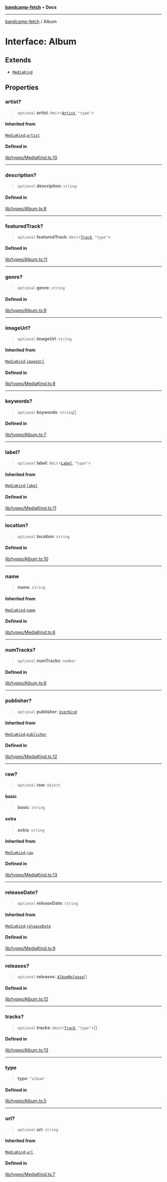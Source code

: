 [**bandcamp-fetch**](../README.md) • **Docs**

***

[bandcamp-fetch](../README.md) / Album

# Interface: Album

## Extends

- [`MediaKind`](MediaKind.md)

## Properties

### artist?

> `optional` **artist**: `Omit`\<[`Artist`](Artist.md), `"type"`\>

#### Inherited from

[`MediaKind`](MediaKind.md).[`artist`](MediaKind.md#artist)

#### Defined in

[lib/types/MediaKind.ts:10](https://github.com/patrickkfkan/bandcamp-fetch/blob/e4cb82348d4aab387354625a2433077d57362f73/src/lib/types/MediaKind.ts#L10)

***

### description?

> `optional` **description**: `string`

#### Defined in

[lib/types/Album.ts:8](https://github.com/patrickkfkan/bandcamp-fetch/blob/e4cb82348d4aab387354625a2433077d57362f73/src/lib/types/Album.ts#L8)

***

### featuredTrack?

> `optional` **featuredTrack**: `Omit`\<[`Track`](Track.md), `"type"`\>

#### Defined in

[lib/types/Album.ts:11](https://github.com/patrickkfkan/bandcamp-fetch/blob/e4cb82348d4aab387354625a2433077d57362f73/src/lib/types/Album.ts#L11)

***

### genre?

> `optional` **genre**: `string`

#### Defined in

[lib/types/Album.ts:9](https://github.com/patrickkfkan/bandcamp-fetch/blob/e4cb82348d4aab387354625a2433077d57362f73/src/lib/types/Album.ts#L9)

***

### imageUrl?

> `optional` **imageUrl**: `string`

#### Inherited from

[`MediaKind`](MediaKind.md).[`imageUrl`](MediaKind.md#imageurl)

#### Defined in

[lib/types/MediaKind.ts:8](https://github.com/patrickkfkan/bandcamp-fetch/blob/e4cb82348d4aab387354625a2433077d57362f73/src/lib/types/MediaKind.ts#L8)

***

### keywords?

> `optional` **keywords**: `string`[]

#### Defined in

[lib/types/Album.ts:7](https://github.com/patrickkfkan/bandcamp-fetch/blob/e4cb82348d4aab387354625a2433077d57362f73/src/lib/types/Album.ts#L7)

***

### label?

> `optional` **label**: `Omit`\<[`Label`](Label.md), `"type"`\>

#### Inherited from

[`MediaKind`](MediaKind.md).[`label`](MediaKind.md#label)

#### Defined in

[lib/types/MediaKind.ts:11](https://github.com/patrickkfkan/bandcamp-fetch/blob/e4cb82348d4aab387354625a2433077d57362f73/src/lib/types/MediaKind.ts#L11)

***

### location?

> `optional` **location**: `string`

#### Defined in

[lib/types/Album.ts:10](https://github.com/patrickkfkan/bandcamp-fetch/blob/e4cb82348d4aab387354625a2433077d57362f73/src/lib/types/Album.ts#L10)

***

### name

> **name**: `string`

#### Inherited from

[`MediaKind`](MediaKind.md).[`name`](MediaKind.md#name)

#### Defined in

[lib/types/MediaKind.ts:6](https://github.com/patrickkfkan/bandcamp-fetch/blob/e4cb82348d4aab387354625a2433077d57362f73/src/lib/types/MediaKind.ts#L6)

***

### numTracks?

> `optional` **numTracks**: `number`

#### Defined in

[lib/types/Album.ts:6](https://github.com/patrickkfkan/bandcamp-fetch/blob/e4cb82348d4aab387354625a2433077d57362f73/src/lib/types/Album.ts#L6)

***

### publisher?

> `optional` **publisher**: [`UserKind`](UserKind.md)

#### Inherited from

[`MediaKind`](MediaKind.md).[`publisher`](MediaKind.md#publisher)

#### Defined in

[lib/types/MediaKind.ts:12](https://github.com/patrickkfkan/bandcamp-fetch/blob/e4cb82348d4aab387354625a2433077d57362f73/src/lib/types/MediaKind.ts#L12)

***

### raw?

> `optional` **raw**: `object`

#### basic

> **basic**: `string`

#### extra

> **extra**: `string`

#### Inherited from

[`MediaKind`](MediaKind.md).[`raw`](MediaKind.md#raw)

#### Defined in

[lib/types/MediaKind.ts:13](https://github.com/patrickkfkan/bandcamp-fetch/blob/e4cb82348d4aab387354625a2433077d57362f73/src/lib/types/MediaKind.ts#L13)

***

### releaseDate?

> `optional` **releaseDate**: `string`

#### Inherited from

[`MediaKind`](MediaKind.md).[`releaseDate`](MediaKind.md#releasedate)

#### Defined in

[lib/types/MediaKind.ts:9](https://github.com/patrickkfkan/bandcamp-fetch/blob/e4cb82348d4aab387354625a2433077d57362f73/src/lib/types/MediaKind.ts#L9)

***

### releases?

> `optional` **releases**: [`AlbumRelease`](AlbumRelease.md)[]

#### Defined in

[lib/types/Album.ts:12](https://github.com/patrickkfkan/bandcamp-fetch/blob/e4cb82348d4aab387354625a2433077d57362f73/src/lib/types/Album.ts#L12)

***

### tracks?

> `optional` **tracks**: `Omit`\<[`Track`](Track.md), `"type"`\>[]

#### Defined in

[lib/types/Album.ts:13](https://github.com/patrickkfkan/bandcamp-fetch/blob/e4cb82348d4aab387354625a2433077d57362f73/src/lib/types/Album.ts#L13)

***

### type

> **type**: `"album"`

#### Defined in

[lib/types/Album.ts:5](https://github.com/patrickkfkan/bandcamp-fetch/blob/e4cb82348d4aab387354625a2433077d57362f73/src/lib/types/Album.ts#L5)

***

### url?

> `optional` **url**: `string`

#### Inherited from

[`MediaKind`](MediaKind.md).[`url`](MediaKind.md#url)

#### Defined in

[lib/types/MediaKind.ts:7](https://github.com/patrickkfkan/bandcamp-fetch/blob/e4cb82348d4aab387354625a2433077d57362f73/src/lib/types/MediaKind.ts#L7)

